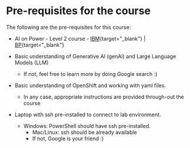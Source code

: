 # Pre-requisites for the course

The following are the pre-requisites for this course:

* AI on Power - Level 2 course - [IBM](https://yourlearning.ibm.com/activity/PLAN-95E47B97CBB5){target="_blank"} | [BP](https://learn.ibm.com/course/view.php?id=16329){target="_blank"}

* Basic understanding of Generative AI (genAI) and Large Language Models (LLM)
   	- If not, feel free to learn more by doing Google search :) 

* Basic understanding of OpenShift and working with yaml files. 
	- In any case, appropriate instructions are provided through-out the course

* Laptop with ssh pre-installed to connect to lab environment.
 	- Windows: PowerShell should have ssh pre-installed.
    	- Mac/Linux: ssh should be already available
       	- If not, Google is your friend :) 
